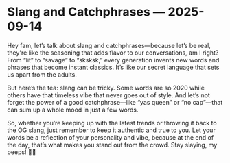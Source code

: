 # Slang and Catchphrases — 2025-09-14

Hey fam, let’s talk about slang and catchphrases—because let’s be real, they're like the seasoning that adds flavor to our conversations, am I right? From “lit” to “savage” to “sksksk,” every generation invents new words and phrases that become instant classics. It’s like our secret language that sets us apart from the adults. 

But here’s the tea: slang can be tricky. Some words are so 2020 while others have that timeless vibe that never goes out of style. And let’s not forget the power of a good catchphrase—like “yas queen” or “no cap”—that can sum up a whole mood in just a few words.

So, whether you’re keeping up with the latest trends or throwing it back to the OG slang, just remember to keep it authentic and true to you. Let your words be a reflection of your personality and vibe, because at the end of the day, that’s what makes you stand out from the crowd. Stay slaying, my peeps! 🙌✨